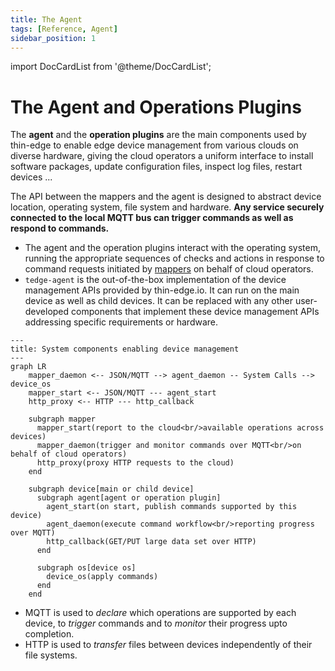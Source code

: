 ```yaml
---
title: The Agent
tags: [Reference, Agent]
sidebar_position: 1
---
```


import DocCardList from '@theme/DocCardList';

# The Agent and Operations Plugins

The __agent__ and the __operation plugins__ are the main components used by thin-edge
to enable edge device management from various clouds on diverse hardware,
giving the cloud operators a uniform interface to install software packages,
update configuration files, inspect log files, restart devices ...

The API between the mappers and the agent is designed to abstract device location, operating system, file system and hardware.
__Any service securely connected to the local MQTT bus can trigger commands as well as respond to commands.__

- The agent and the operation plugins interact with the operating system,
  running the appropriate sequences of checks and actions
  in response to command requests initiated by [mappers](../mappers) on behalf of cloud operators.
- `tedge-agent` is the out-of-the-box implementation of the device management APIs provided by thin-edge.io.
  It can run on the main device as well as child devices.
  It can be replaced with any other user-developed components that implement these device management APIs 
  addressing specific requirements or hardware.

```mermaid
---
title: System components enabling device management
---
graph LR
    mapper_daemon <-- JSON/MQTT --> agent_daemon -- System Calls --> device_os
    mapper_start <-- JSON/MQTT --- agent_start
    http_proxy <-- HTTP --- http_callback

    subgraph mapper
      mapper_start(report to the cloud<br/>available operations across devices)
      mapper_daemon(trigger and monitor commands over MQTT<br/>on behalf of cloud operators)
      http_proxy(proxy HTTP requests to the cloud)
    end
    
    subgraph device[main or child device]
      subgraph agent[agent or operation plugin]
        agent_start(on start, publish commands supported by this device)
        agent_daemon(execute command workflow<br/>reporting progress over MQTT)
        http_callback(GET/PUT large data set over HTTP)
      end
  
      subgraph os[device os]
        device_os(apply commands)
      end
    end
```

- MQTT is used to *declare* which operations are supported by each device,
  to *trigger* commands and to *monitor* their progress upto completion.
- HTTP is used to *transfer* files between devices independently of their file systems.

<DocCardList />